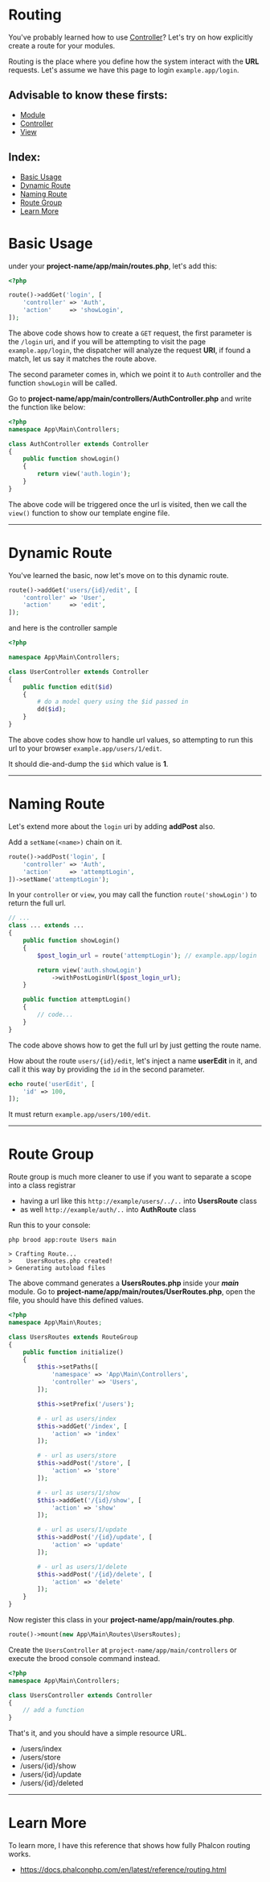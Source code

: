 # Routing

You've probably learned how to use [Controller](doc:mvc-controller)? Let's try on how explicitly create a route for your modules.

Routing is the place where you define how the system interact with the **URL** requests. Let's assume we have this page to login ``example.app/login``.

## Advisable to know these firsts:
- <a target="_blank" href="/docs/mvc-module">Module</a>
- <a target="_blank" href="/docs/mvc-controller">Controller</a>
- <a target="_blank" href="/docs/mvc-view">View</a>

## Index:
- [Basic Usage](#basic-usage)
- [Dynamic Route](#dynamic-route)
- [Naming Route](#naming-route)
- [Route Group](#route-group)
- [Learn More](#learn-more)

<a name="basic-usage"></a>
# Basic Usage
under your **project-name/app/main/routes.php**, let's add this:
```php
<?php

route()->addGet('login', [
    'controller' => 'Auth',
    'action'     => 'showLogin',
]);
```

The above code shows how to create a ``GET`` request, the first parameter is the ```/login``` uri, and if you will be attempting to visit the page ```example.app/login```, the dispatcher will analyze the request **URI**, if found a match, let us say it matches the route above.

The second parameter comes in, which we point it to ``Auth`` controller and the function ``showLogin`` will be called.

Go to **project-name/app/main/controllers/AuthController.php** and write the function like below:
```php
<?php
namespace App\Main\Controllers;

class AuthController extends Controller
{
    public function showLogin()
    {
        return view('auth.login');
    }
}
```

The above code will be triggered once the url is visited, then we call the ``view()`` function to show our template engine file.


---


<a name="dynamic-route"></a>
# Dynamic Route

You've learned the basic, now let's move on to this dynamic route.

```php
route()->addGet('users/{id}/edit', [
    'controller' => 'User',
    'action'     => 'edit',
]);
```

and here is the controller sample

```php
<?php

namespace App\Main\Controllers;

class UserController extends Controller
{
    public function edit($id)
    {
        # do a model query using the $id passed in
        dd($id);
    }
}
```

The above codes show how to handle url values, so attempting to run this url to your browser ``example.app/users/1/edit``.

It should die-and-dump the ``$id`` which value is **1**.


---


<a name="naming-route"></a>
# Naming Route

Let's extend more about the ``login`` uri by adding **addPost** also.

Add a ``setName(<name>)`` chain on it.

```php
route()->addPost('login', [
    'controller' => 'Auth',
    'action'     => 'attemptLogin',
])->setName('attemptLogin');
```

In your ``controller`` or ``view``, you may call the function ``route('showLogin')`` to return the full url.

```php
// ...
class ... extends ...
{
    public function showLogin()
    {
        $post_login_url = route('attemptLogin'); // example.app/login

        return view('auth.showLogin')
            ->withPostLoginUrl($post_login_url);
    }

    public function attemptLogin()
    {
        // code...
    }
}
```

The code above shows how to get the full url by just getting the route name.

How about the route ``users/{id}/edit``, let's inject a name **userEdit** in it, and call it this way by providing the ``id`` in the second parameter.

```php
echo route('userEdit', [
    'id' => 100,
]);
```

It must return ``example.app/users/100/edit``.


---


<a name="route-group"></a>
# Route Group

Route group is much more cleaner to use if you want to separate a scope into a class registrar 
- having a url like this ``http://example/users/../..`` into **UsersRoute** class
- as well ``http://example/auth/..`` into **AuthRoute** class

Run this to your console:
```shell
php brood app:route Users main
```

```shell
> Crafting Route...
>    UsersRoutes.php created!
> Generating autoload files
```

The above command generates a **UsersRoutes.php** inside your ***main*** module.
Go to **project-name/app/main/routes/UserRoutes.php**, open the file, you should have this defined values.

```php
<?php
namespace App\Main\Routes;

class UsersRoutes extends RouteGroup
{
    public function initialize()
    {
        $this->setPaths([
            'namespace' => 'App\Main\Controllers',
            'controller' => 'Users',
        ]);

        $this->setPrefix('/users');

        # - url as users/index
        $this->addGet('/index', [
            'action' => 'index'
        ]);

        # - url as users/store
        $this->addPost('/store', [
            'action' => 'store'
        ]);

        # - url as users/1/show
        $this->addGet('/{id}/show', [
            'action' => 'show'
        ]);

        # - url as users/1/update
        $this->addPost('/{id}/update', [
            'action' => 'update'
        ]);

        # - url as users/1/delete
        $this->addPost('/{id}/delete', [
            'action' => 'delete'
        ]);
    }
}
```

Now register this class in your **project-name/app/main/routes.php**.

```php
route()->mount(new App\Main\Routes\UsersRoutes);
```


Create the ``UsersController`` at ``project-name/app/main/controllers`` or execute the brood console command instead.
```php
<?php
namespace App\Main\Controllers;

class UsersController extends Controller
{
    // add a function
}
```

That's it, and you should have a simple resource URL.
- /users/index
- /users/store
- /users/{id}/show
- /users/{id}/update
- /users/{id}/deleted


---


<a name="learn-more"></a>
# Learn More

To learn more, I have this reference that shows how fully Phalcon routing works.
- <a target="_blank" href="https://docs.phalconphp.com/en/latest/reference/routing.html">https://docs.phalconphp.com/en/latest/reference/routing.html</a>
